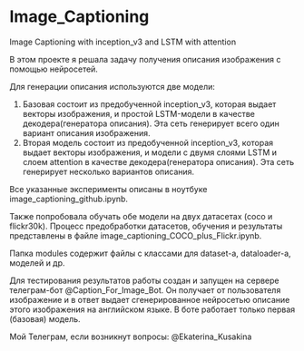 # Image_Captioning
Image Captioning with inception_v3 and LSTM with attention

В этом проекте я решала задачу получения описания изображения с помощью нейросетей.

Для генерации описания используются две модели:
1) Базовая состоит из предобученной inception_v3, которая выдает векторы изображения, и простой LSTM-модели в качестве декодера(генератора описания). Эта сеть генерирует всего один вариант описания изображения.
2) Вторая модель состоит из предобученной inception_v3, которая выдает векторы изображения, и модели с двумя слоями LSTM и слоем attention в качестве декодера(генератора описания). Эта сеть генерирует несколько вариантов описания.

Все указанные эксперименты описаны в ноутбуке image_captioning_github.ipynb.

Также попробовала обучать обе модели на двух датасетах (coco и flickr30k). Процесс предобработки датасетов, обучения и результаты представлены в файле image_captioning_COCO_plus_Flickr.ipynb.

Папка modules содержит файлы с классами для dataset-а, dataloader-а, моделей и др.

Для тестирования результатов работы создан и запущен на сервере телеграм-бот @Caption_For_Image_Bot. Он получает от пользователя изображение и в ответ выдает сгенерированное нейросетью описание этого изображения на английском языке.
В боте работает только первая (базовая) модель.

Мой Телеграм, если возникнут вопросы: @Ekaterina_Kusakina
